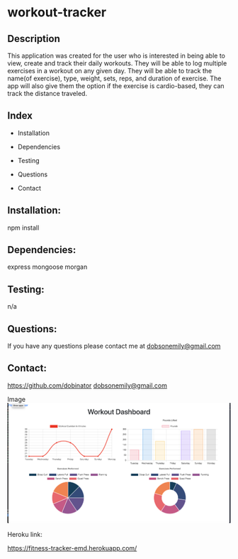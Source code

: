 # workout-tracker

## Description
This application was created for the user who is interested in being able to view, create and track their daily workouts. They will be able to log multiple exercises in a workout on any given day. They will be able to track the name(of exercise), type, weight, sets, reps, and duration of exercise. The app will also give them the option if the exercise is cardio-based, they can track the distance traveled.

## Index

* Installation

* Dependencies

* Testing

* Questions

* Contact


## Installation:
npm install

## Dependencies:
express
mongoose
morgan

## Testing:
n/a

## Questions:
 If you have any questions please contact me at dobsonemily@gmail.com
## Contact:

https://github.com/dobinator
dobsonemily@gmail.com


Image
![workout tracker](./public/image/screen.png)

Heroku link:

https://fitness-tracker-emd.herokuapp.com/

